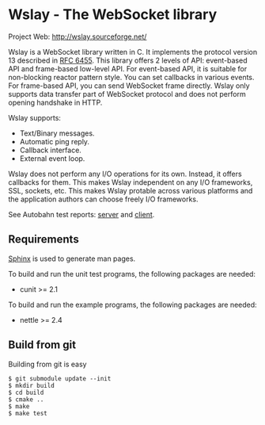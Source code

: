 Wslay - The WebSocket library
=============================

Project Web: http://wslay.sourceforge.net/

Wslay is a WebSocket library written in C.
It implements the protocol version 13 described in [RFC 6455][1].
This library offers 2 levels of API:
event-based API and frame-based low-level API. For event-based API, it is suitable for non-blocking reactor pattern style.
You can set callbacks in various events.
For frame-based API, you can send WebSocket frame directly.
Wslay only supports data transfer part of WebSocket protocol and does not perform opening handshake in HTTP.

Wslay supports:

* Text/Binary messages.
* Automatic ping reply.
* Callback interface.
* External event loop.

Wslay does not perform any I/O operations for its own.
Instead, it offers callbacks for them.
This makes Wslay independent on any I/O frameworks, SSL, sockets, etc.
This makes Wslay protable across various platforms and the application authors can choose freely I/O frameworks.

See Autobahn test reports:
[server][2] and [client][3].

Requirements
------------

[Sphinx][4] is used to generate man pages.

To build and run the unit test programs, the following packages are
needed:

* cunit >= 2.1

To build and run the example programs, the following packages are
needed:

* nettle >= 2.4


Build from git
--------------

Building from git is easy

    $ git submodule update --init
    $ mkdir build
    $ cd build
    $ cmake ..
    $ make
    $ make test

[1]: http://tools.ietf.org/html/rfc6455
[2]: http://wslay.sourceforge.net/autobahn/reports/servers/index.html
[3]: http://wslay.sourceforge.net/autobahn/reports/clients/index.html
[4]: http://sphinx.pocoo.org/

